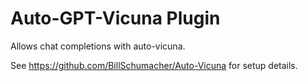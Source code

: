 # Auto-GPT-Vicuna Plugin

Allows chat completions with auto-vicuna.

See https://github.com/BillSchumacher/Auto-Vicuna for setup details.

